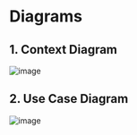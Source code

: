 # Diagrams

## 1. Context Diagram

![image](https://github.com/sharmatarun392000/Blockchain-Projects/assets/83560354/5cda0840-a482-4c73-b211-95a02775b278)

## 2. Use Case Diagram

![image](https://github.com/sharmatarun392000/Blockchain-Projects/assets/83560354/19f9320b-7bdd-478a-90fb-729610266ec4)
